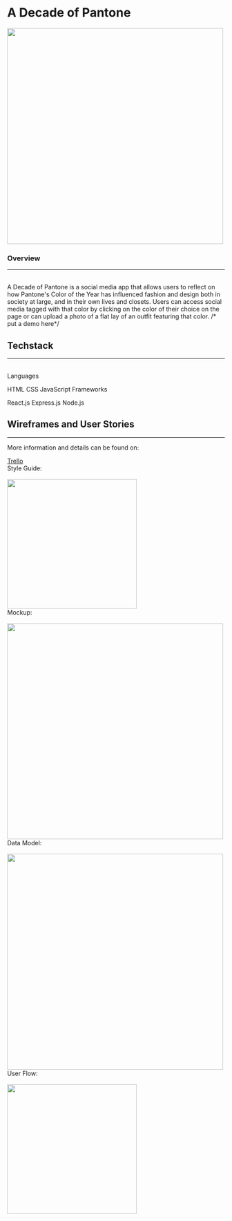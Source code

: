 # A Decade of Pantone

<img src="https://raw.githubusercontent.com/smgraywood/Pantone/master/PantoneGIF.gif" width="500px">

<h3>Overview</h3>
<hr>
<br>
A Decade of Pantone is a social media app that allows users to reflect on how Pantone's Color of the Year has influenced fashion and design both in society at large, and in their own lives and closets. Users can access social media tagged with that color by clicking on the color of their choice on the page or can upload a photo of a flat lay of an outfit featuring that color. 
/* put a demo here*/

<h2>Techstack</h2>
<hr>
<br>
Languages

HTML
CSS
JavaScript
Frameworks

React.js
Express.js
Node.js


<h2>Wireframes and User Stories</h2>
<hr>
More information and details can be found on:

<a href="https://trello.com/b/UQQEMjhN/a-decade-of-pantone-app">Trello</a>
<br>
Style Guide:
<br>
<br>
<img src="https://raw.githubusercontent.com/smgraywood/Pantone/master/Style_Guide.png" width="300px">
<br>
Mockup:
<br>
<br>
<img src="https://raw.githubusercontent.com/smgraywood/Pantone/master/Mockup.png" width="500px">
<br>
Data Model:
<br>
<br>
<img src="https://raw.githubusercontent.com/smgraywood/Pantone/master/Schema.png" width="500px">
<br>
User Flow:
<br>
<br>
<img src="https://raw.githubusercontent.com/smgraywood/Pantone/master/User Flow.png" width="300px">
